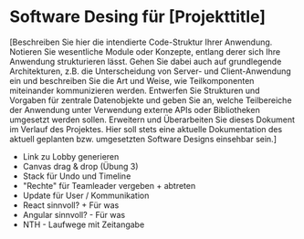 # Software Desing für [Projekttitle]

[Beschreiben Sie hier die intendierte Code-Struktur Ihrer Anwendung. Notieren Sie wesentliche Module oder Konzepte, entlang derer sich Ihre Anwendung strukturieren lässt. Gehen Sie dabei auch auf grundlegende Architekturen, z.B. die Unterscheidung von Server- und Client-Anwendung ein und beschreiben Sie die Art und Weise, wie Teilkomponenten miteinander kommunizieren werden. Entwerfen Sie Strukturen und Vorgaben für zentrale Datenobjekte und geben Sie an, welche Teilbereiche der Anwendung unter Verwendung externe APIs oder Bibliotheken umgesetzt werden sollen. Erweitern und Überarbeiten Sie dieses Dokument im Verlauf des Projektes. Hier soll stets eine aktuelle Dokumentation des aktuell geplanten bzw. umgesetzten Software Designs einsehbar sein.]

* Link zu Lobby generieren
* Canvas drag & drop (Übung 3)
* Stack für Undo und Timeline
* "Rechte" für Teamleader vergeben + abtreten
* Update für User / Kommunikation 
* React sinnvoll? + Für was
* Angular sinnvoll? - Für was
* NTH - Laufwege mit Zeitangabe
